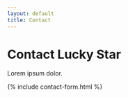 ```yaml
---
layout: default
title: Contact
---
```


<h1>Contact Lucky Star</h1>
<p>Lorem ipsum dolor.</p>

{% include contact-form.html %}
